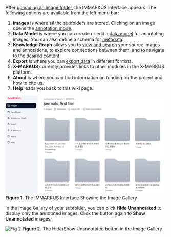 After [uploading an image folder](https://github.com/rsimon/immarkus/wiki/02-Uploading-Images), the IMMARKUS interface appears. The following options are available from the left menu bar:

1.	**Images** is where all the subfolders are stored. Clicking on an image opens the [annotation mode](https://github.com/rsimon/immarkus/wiki/05-Annotating-Images).
2.	**Data Model** is where you can create or edit a [data model](https://github.com/rsimon/immarkus/wiki/04-Designing-a-Data-Model) for annotating images. You can also define a schema for [metadata](https://github.com/rsimon/immarkus/wiki/06-Working-with-Metadata).
3.	**Knowledge Graph** allows you to [view and search](https://github.com/rsimon/immarkus/wiki/07-Exploring-Data-in-Knowledge-Graph) your source images and annotations, to explore connections between them, and to navigate to the desired content. 
4.	**Export** is where you can [export data](https://github.com/rsimon/immarkus/wiki/07-Exporting-Data) in different formats. 
5.	**X-MARKUS** currently provides links to other modules in the X-MARKUS platform.
6. **About** is where you can find information on funding for the project and how to cite us.
7. **Help** leads you back to this wiki page.


![Fig 1](update-images/03_the-interface_fig1.png)
**Figure 1.** The IMMARKUS Interface Showing the Image Gallery

In the Image Gallery of your subfolder, you can click **Hide Unannotated** to display only the annotated images. Click the button again to **Show Unannotated** images.

![Fig 2](update-images/03_the-interface_fig2.png)
**Figure 2.** The Hide/Show Unannotated button in the Image Gallery